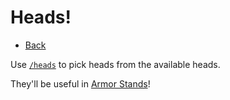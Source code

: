 # Heads!

- [Back](/docs)

Use [`/heads`](commands/#heads) to pick heads from the available heads.

They'll be useful in [Armor Stands](/docs/armorstands)!